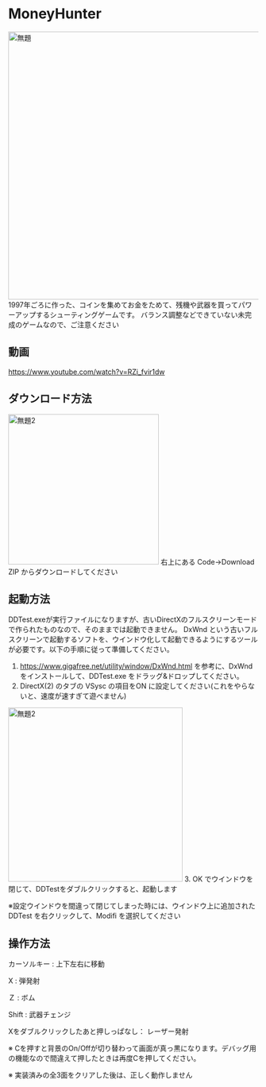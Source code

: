 # MoneyHunter
 <img width="540" alt="無題" src="https://user-images.githubusercontent.com/7016217/132972039-97b25f9d-570a-47e2-8a7d-1ad736db71fa.png">
1997年ごろに作った、コインを集めてお金をためて、残機や武器を買ってパワーアップするシューティングゲームです。
バランス調整などできていない未完成のゲームなので、ご注意ください

## 動画
https://www.youtube.com/watch?v=RZi_fvir1dw

 
 ## ダウンロード方法
 <img width="303" alt="無題2" src="https://user-images.githubusercontent.com/7016217/132971974-6620a16f-8dd1-4d66-a610-3777b4b067ff.png">
右上にある Code→Download ZIP からダウンロードしてください

 ## 起動方法
 DDTest.exeが実行ファイルになりますが、古いDirectXのフルスクリーンモードで作られたものなので、そのままでは起動できません。
 DxWnd という古いフルスクリーンで起動するソフトを、ウインドウ化して起動できるようにするツールが必要です。以下の手順に従って準備してください。
 
1. https://www.gigafree.net/utility/window/DxWnd.html を参考に、DxWndをインストールして、DDTest.exe をドラッグ&ドロップしてください。
2. DirectX(2) のタブの VSysc の項目をON に設定してください(これをやらないと、速度が速すぎて遊べません)
<img width="351" alt="無題2" src="https://user-images.githubusercontent.com/7016217/132972289-9f5ad029-d8ba-4345-ad52-b641875d979f.png">
3. OK でウインドウを閉じて、DDTestをダブルクリックすると、起動します

※設定ウインドウを間違って閉じてしまった時には、ウインドウ上に追加された DDTest を右クリックして、Modifi を選択してください


## 操作方法
カーソルキー : 上下左右に移動

X : 弾発射

Ｚ : ボム

Shift : 武器チェンジ

Xをダブルクリックしたあと押しっぱなし： レーザー発射

※ Cを押すと背景のOn/Offが切り替わって画面が真っ黒になります。デバッグ用の機能なので間違えて押したときは再度Cを押してください。

※ 実装済みの全3面をクリアした後は、正しく動作しません
